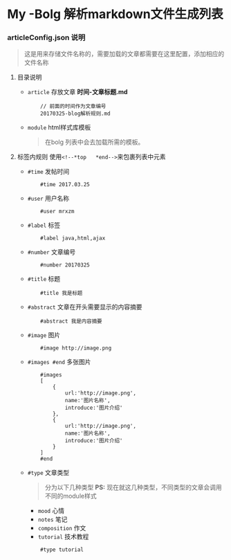<!--*top
PS： 文件标头

#time 2017.03.25
#user mrxzm
#label markdown,文档
#number 20170325
#title blog 解析规则
#abstract 我的博客文章使用markdown工具来编辑，相对于纯html来说更方便编辑。主页使用的效果就会比较难对应上，只能我自己来解析markdown文件把文章内容放到列表页上。写个文章把解析规则记录写来，忘记了再来看看...
#image http://image.png
#type tutorial
*end-->
# My -Bolg 解析markdown文件生成列表

### articleConfig.json 说明

> 这是用来存储文件名称的，需要加载的文章都需要在这里配置，添加相应的
文件名称

1. 目录说明
    * `article` 存放文章 **时间-文章标题.md**
        ```
            // 前面的时间作为文章编号
            20170325-blog解析规则.md
        ```
    * `module` html样式库模板
        > 在bolg 列表中会去加载所需的模板。


2. 标签内规则 使用``<!--*top   *end-->``来包裹列表中元素

    * `#time` 发帖时间
        ```
            #time 2017.03.25
        ```
    * `#user` 用户名称
        ```
            #user mrxzm
        ```
    * `#label` 标签
        ```
            #label java,html,ajax
        ```
    * `#number` 文章编号
        ```
            #number 20170325
        ```
    * `#title` 标题
        ```
            #title 我是标题
        ```
    * `#abstract` 文章在开头需要显示的内容摘要
        ```
            #abstract 我是内容摘要
        ```
    * `#image` 图片
        ```
            #image http://image.png
        ```
    * `#images #end` 多张图片
        ```
            #images
            [
                {
                    url:'http://image.png',
                    name:'图片名称',
                    introduce:'图片介绍'
                },
                {
                    url:'http://image.png',
                    name:'图片名称',
                    introduce:'图片介绍'
                }
            ]
            #end
        ```
    * `#type` 文章类型
        >分为以下几种类型 **PS:** 现在就这几种类型，不同类型的文章会调用不同的module样式
        + `mood` 心情
        + `notes` 笔记
        + `composition` 作文
        + `tutorial` 技术教程
        ```
            #type tutorial
        ```
        

